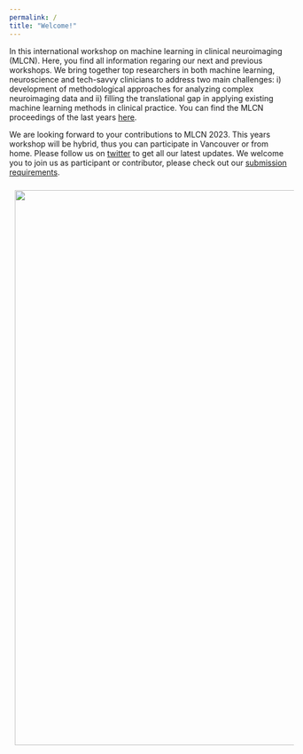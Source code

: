 ```yaml
---
permalink: /
title: "Welcome!"
---
```



In this international workshop on machine learning in clinical neuroimaging (MLCN). Here, you find all information regaring our next and previous workshops. We bring together top researchers in both machine learning, neuroscience and tech-savvy clinicians to address two main challenges: i) development of methodological approaches for analyzing complex neuroimaging data and ii) filling the translational gap in applying existing machine learning methods in clinical practice. You can find the MLCN proceedings of the last years [here](https://link.springer.com/conference/mlcn). 

We are looking forward to your contributions to MLCN 2023. This years workshop will be hybrid, thus you can participate in Vancouver or from home. Please follow us on [twitter](https://twitter.com/MLCNworkshop) to get all our latest updates. We welcome you to join us as participant or contributor, please check out our [submission requirements]().


<img align="center" src="https://mlcnworkshop.github.io/images/vancouver_intro.png" width="1000 px" style="padding: 10px">
